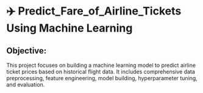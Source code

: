 # ✈️ Predict_Fare_of_Airline_Tickets Using Machine Learning
## Objective: 
This project focuses on building a machine learning model to predict airline ticket prices based on historical flight data. It includes comprehensive data preprocessing, feature engineering, model building, hyperparameter tuning, and evaluation.
